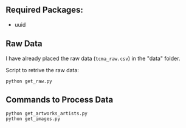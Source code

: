 ## Required Packages:
- uuid

## Raw Data

I have already placed the raw data (`tcma_raw.csv`) in the "data" folder.

Script to retrive the raw data:
```shell
python get_raw.py
```

## Commands to Process Data

```shell
python get_artworks_artists.py
python get_images.py
```
